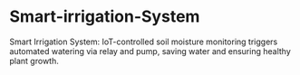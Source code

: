 # Smart-irrigation-System
Smart Irrigation System: IoT-controlled soil moisture monitoring triggers automated watering via relay and pump, saving water and ensuring healthy plant growth.

